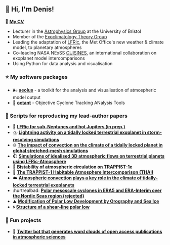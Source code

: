 ## :wave: Hi, I'm Denis!

:page_facing_up: **[My CV](https://github.com/dennissergeev/cv)**

- Lecturer in the [Astrophysics Group](https://github.com/astro-group-bristol) at the University of Bristol
- Member of the [Exoclimatology Theory Group](https://github.com/exoclim)
- Leading the adaptation of [LFRic](https://www.metoffice.gov.uk/research/approach/modelling-systems/lfric), the Met Office's new weather & climate model, to planetary atmospheres
- Co-leading NASA NExSS [CUISINES](https://github.com/projectcuisines), an international collaboration on exoplanet model intercomparisons
- Using Python for data analysis and visualisation

### :star: My software packages

- :wind_face: **[aeolus](https://github.com/exoclim/aeolus)** - a toolkit for the analysis and visualisation of atmospheric model output
- :compass: **[octant](https://github.com/dennissergeev/octant)** - Objective Cyclone Tracking ANalysis Tools

### :scroll: Scripts for reproducing my lead-author papers

- :construction: **[LFRic for sub-Neptunes and hot Jupiters (in prep.)](https://github.com/dennissergeev/lfric_egp_bench)**
- :cloud_with_lightning_and_rain: **[Lightning activity on a tidally locked terrestrial exoplanet in storm-resolving simulations](https://github.com/dennissergeev/thunderstruck)**
- :globe_with_meridians: **[The impact of convection on the climate of a tidally locked planet in global stretched-mesh simulations](https://github.com/dennissergeev/stretched_mesh_code)**
- :waxing_gibbous_moon: **[Simulations of idealised 3D atmospheric flows on terrestrial planets using LFRic-Atmosphere](https://github.com/dennissergeev/lfric_exo_bench_code)**
- :twisted_rightwards_arrows: **[Bistability of atmospheric circulation on TRAPPIST-1e](https://github.com/dennissergeev/t1e_bistability_code)**
- :ramen: **[The TRAPPIST-1 Habitable Atmosphere Intercomparison (THAI)](https://github.com/projectcuisines/thai_trilogy_code)**
- :cloud: **[Atmospheric convection plays a key role in the climate of tidally-locked terrestrial exoplanets](https://github.com/dennissergeev/exoconvection-apj-2020)**
- :hurtrealbad: **[Polar mesoscale cyclones in ERA5 and ERA-Interim over the Nordic Seas region (rejected)](https://github.com/dennissergeev/mc_era5)**
- :mountain: **[Modification of Polar Low Development by Orography and Sea Ice](https://github.com/dennissergeev/mplosi)**
- :cyclone: **[Structure of a shear-line polar low](https://github.com/dennissergeev/structure-of-a-shear-line-polar-low-notebooks)**

### :tada: Fun projects
- :robot: **[Twitter bot that generates word clouds of open access publications in atmospheric sciences](https://github.com/dennissergeev/atmosscibot)**
